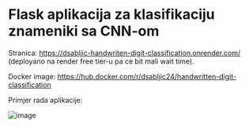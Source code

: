 # Flask aplikacija za klasifikaciju znameniki sa CNN-om

Stranica: https://dsabljic-handwriten-digit-classification.onrender.com/ (deployano na render free tier-u pa ce bit mali wait time).

Docker image: https://hub.docker.com/r/dsabljic24/handwritten-digit-classification

Primjer rada aplikacije:

![image](https://github.com/dsabljic/Handwritten-Digit-Classification/assets/83828394/95d4c81a-fd2e-41f1-bae4-7bb642c6e4a9)
